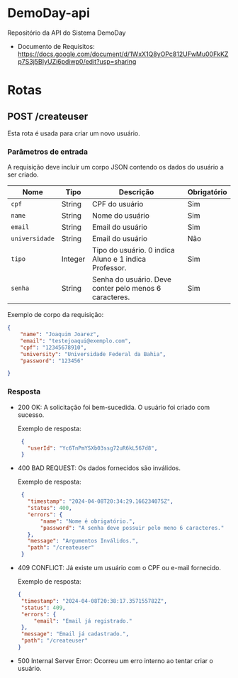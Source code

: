 # DemoDay-api
Repositório da API do Sistema DemoDay

- Documento de Requisitos:
https://docs.google.com/document/d/1WxX1Q8yOPc812UFwMu00FkKZp7S3j5BIyUZi6pdiwp0/edit?usp=sharing


# Rotas
## POST /createuser

Esta rota é usada para criar um novo usuário.

### Parâmetros de entrada

A requisição deve incluir um corpo JSON contendo os dados do usuário a ser criado.

| Nome     | Tipo     | Descrição                                    | Obrigatório | 
|----------|----------|----------------------------------------------|-------------|
| `cpf`    | String   | CPF do usuário | Sim |
| `name`   | String   | Nome do usuário | Sim |
| `email`   | String   | Email do usuário | Sim |
| `universidade`   | String   | Email do usuário | Não |
| `tipo`   | Integer   | Tipo do usuário. 0 indica Aluno e 1 indica Professor. | Sim |
| `senha` | String | Senha do usuário. Deve conter pelo menos 6 caracteres.| Sim|

Exemplo de corpo da requisição:

```json
{
    "name": "Joaquim Joarez",
    "email": "testejoaqui@exemplo.com",
    "cpf": "12345678910",
    "university": "Universidade Federal da Bahia",
    "password": "123456"

}
```

### Resposta
 - 200 OK: A solicitação foi bem-sucedida. O usuário foi criado com sucesso.

    Exemplo de resposta:
   ```json
    {
      "userId": "Yc6TnPmYSXb03ssg72uR6kL567d8",
    }
    ```
-  400 BAD REQUEST: Os dados fornecidos são inválidos.

     Exemplo de resposta:
   ```json
    {
      "timestamp": "2024-04-08T20:34:29.166234075Z",
      "status": 400,
      "errors": {
          "name": "Nome é obrigatório.",
          "password": "A senha deve possuir pelo meno 6 caracteres."
      },
      "message": "Argumentos Inválidos.",
      "path": "/createuser"
    }
    ```
 -  409 CONFLICT: Já existe um usuário com o CPF ou e-mail fornecido.

     Exemplo de resposta:
     ```json
    {
      "timestamp": "2024-04-08T20:38:17.357155782Z",
      "status": 409,
      "errors": {
          "email": "Email já registrado."
      },
      "message": "Email já cadastrado.",
      "path": "/createuser"
    }
    ```
 -  500 Internal Server Error: Ocorreu um erro interno ao tentar criar o usuário.